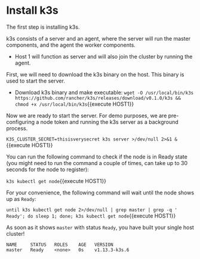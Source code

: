 # Install k3s

The first step is installing k3s. 

k3s consists of a server and an agent, where the server will run the master components, and the agent the worker components.

- Host 1 will function as server and will also join the cluster by running the agent.

First, we will need to download the k3s binary on the host. This binary is used to start the server.

* Download k3s binary and make executable:
`wget -O /usr/local/bin/k3s https://github.com/rancher/k3s/releases/download/v0.1.0/k3s && chmod +x /usr/local/bin/k3s`{{execute HOST1}}

Now we are ready to start the server. For demo purposes, we are pre-configuring a node token and running the k3s server as a background process.

`K3S_CLUSTER_SECRET=thisisverysecret k3s server >/dev/null 2>&1 &`{{execute HOST1}}

You can run the following command to check if the node is in Ready state (you might need to run the command a couple of times, can take up to 30 seconds for the node to register):

`k3s kubectl get node`{{execute HOST1}}

For your convenience, the following command will wait until the node shows up as `Ready`:

`until k3s kubectl get node 2>/dev/null | grep master | grep -q ' Ready'; do sleep 1; done; k3s kubectl get node`{{execute HOST1}}

As soon as it shows `master` with status `Ready`, you have built your single host cluster!

```
NAME     STATUS   ROLES    AGE   VERSION
master   Ready    <none>   0s    v1.13.3-k3s.6
```
